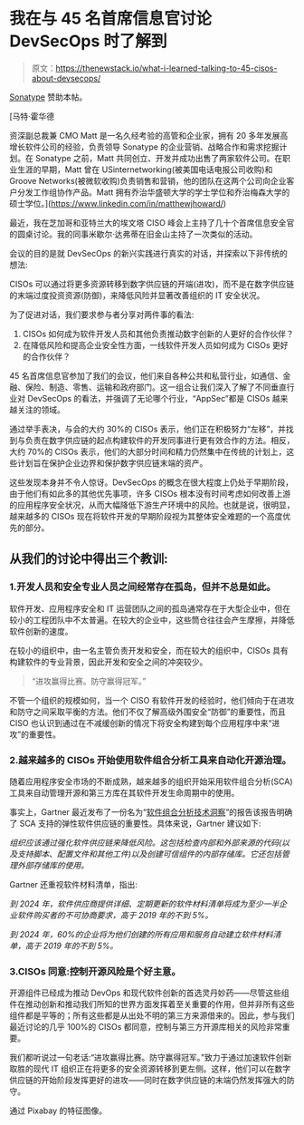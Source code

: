 # 我在与 45 名首席信息官讨论 DevSecOps 时了解到

> 原文：<https://thenewstack.io/what-i-learned-talking-to-45-cisos-about-devsecops/>

[Sonatype](https://www.sonatype.com/) 赞助本帖。

 [马特·霍华德

资深副总裁兼 CMO Matt 是一名久经考验的高管和企业家，拥有 20 多年发展高增长软件公司的经验，负责领导 Sonatype 的企业营销、战略合作和需求挖掘计划。在 Sonatype 之前，Matt 共同创立、开发并成功出售了两家软件公司。在职业生涯的早期，Matt 曾在 USinternetworking(被美国电话电报公司收购)和 Groove Networks(被微软收购)负责销售和营销，他的团队在这两个公司向企业客户分发工作组协作产品。Matt 拥有乔治华盛顿大学的学士学位和乔治梅森大学的硕士学位。](https://www.linkedin.com/in/matthewjhoward/) 

最近，我在芝加哥和亚特兰大的埃文塔 CISO 峰会上主持了几十个首席信息安全官的圆桌讨论。我的同事米歇尔·达弗蒂在旧金山主持了一次类似的活动。

会议的目的是就 DevSecOps 的新兴实践进行真实的对话，并探索以下非传统的想法:

CISOs 可以通过将更多资源转移到数字供应链的开端(进攻)，而不是在数字供应链的末端过度投资资源(防御)，来降低风险并显著改善组织的 IT 安全状况。

为了促进对话，我们要求参与者分享对两件事的看法:

1.  CISOs 如何成为软件开发人员和其他负责推动数字创新的人更好的合作伙伴？
2.  在降低风险和提高企业安全性方面，一线软件开发人员如何成为 CISOs 更好的合作伙伴？

45 名首席信息官参加了我们的会议，他们来自各种公共和私营行业，如通信、金融、保险、制造、零售、运输和政府部门。这一组合让我们深入了解了不同垂直行业对 DevSecOps 的看法，并强调了无论哪个行业，“AppSec”都是 CISOs 越来越关注的领域。

通过举手表决，与会的大约 30%的 CISOs 表示，他们正在积极努力“左移”，并找到与负责在数字供应链的起点构建软件的开发同事进行更有效合作的方法。相反，大约 70%的 CISOs 表示，他们的大部分时间和精力仍然集中在传统的计划上，这些计划旨在保护企业边界和保护数字供应链末端的资产。

这些发现本身并不令人惊讶。DevSecOps 的概念在很大程度上仍处于早期阶段，由于他们有如此多的其他优先事项，许多 CISOs 根本没有时间考虑如何改善上游的应用程序安全状况，从而大幅降低下游生产环境中的风险。也就是说，很明显，越来越多的 CISOs 现在将软件开发的早期阶段视为其整体安全难题的一个高度优先的部分。

## 从我们的讨论中得出三个教训:

### 1.开发人员和安全专业人员之间经常存在孤岛，但并不总是如此。

软件开发、应用程序安全和 IT 运营团队之间的孤岛通常存在于大型企业中，但在较小的工程团队中不太普遍。在较大的企业中，这些筒仓往往会产生摩擦，并降低软件创新的速度。

在较小的组织中，由一名主管负责开发和安全，而在较大的组织中，CISOs 具有构建软件的专业背景，因此开发和安全之间的冲突较少。

> “进攻赢得比赛。防守赢得冠军。”

不管一个组织的规模如何，当一个 CISO 有软件开发的经验时，他们倾向于在进攻和防守之间采取平衡的方法。他们不仅了解高级外围安全“防御”的重要性，而且 CISO 也认识到通过在不减缓创新的情况下将安全构建到每个应用程序中来“进攻”的重要性。

### 2.越来越多的 CISOs 开始使用软件组合分析工具来自动化开源治理。

随着应用程序安全市场的不断成熟，越来越多的组织开始采用软件组合分析(SCA)工具来自动管理开源和第三方库在其软件开发生命周期中的使用。

事实上，Gartner 最近发布了一份名为“[软件组合分析技术洞察](https://www.sonatype.com/2019-gartner-sca)”的报告该报告明确了 SCA 支持的弹性软件供应链的重要性。具体来说，Gartner 建议如下:

*组织应该通过强化软件供应链来降低风险。这包括检查内部和外部来源的代码(以及支持脚本、配置文件和其他工件)以及创建可信组件的内部存储库。它还包括管理外部存储库的使用。*

Gartner 还重视软件材料清单，指出:

*到 2024 年，软件供应商提供详细、定期更新的软件材料清单将成为至少一半企业软件购买者的不可协商要求，高于 2019 年的不到 5%。*

*到 2024 年，60%的企业将为他们创建的所有应用和服务自动建立软件材料清单，高于 2019 年的不到 5%。*

### 3.CISOs 同意:控制开源风险是个好主意。

开源组件已经成为推动 DevOps 和现代软件创新的首选灵丹妙药——尽管这些组件在推动创新和推动我们所知的世界方面发挥着至关重要的作用，但并非所有这些组件都是平等的；所有这些都是从出处不明的第三方来源借来的。因此，参与我们最近讨论的几乎 100%的 CISOs 都同意，控制与第三方开源库相关的风险非常重要。

我们都听说过一句老话:“进攻赢得比赛。防守赢得冠军。”致力于通过加速软件创新取胜的现代 IT 组织正在将更多的安全资源转移到更左侧。这样，他们可以在数字供应链的开始阶段发挥更好的进攻——同时在数字供应链的末端仍然发挥强大的防守。

通过 Pixabay 的特征图像。

<svg xmlns:xlink="http://www.w3.org/1999/xlink" viewBox="0 0 68 31" version="1.1"><title>Group</title> <desc>Created with Sketch.</desc></svg>
